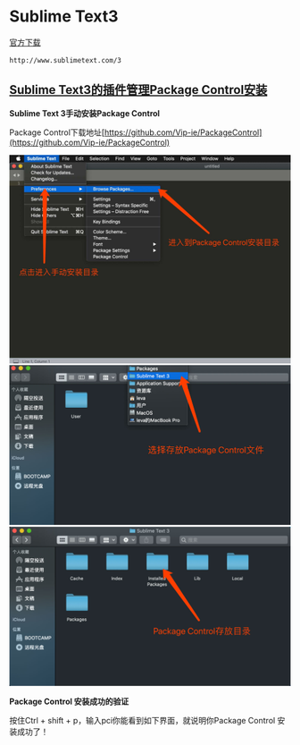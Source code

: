 # Sublime Text3

[官方下载](http://www.sublimetext.com/3)

```
http://www.sublimetext.com/3
```

## [Sublime Text3的插件管理Package Control安装](https://packagecontrol.io)

**Sublime Text 3手动安装Package Control**

Package Control下载地址[https://github.com/Vip-ie/PackageControl](https://github.com/Vip-ie/PackageControl)

![](/assets/PackageControl0.jpg)![](/assets/Package-Control1.jpg)![](/assets/Package-Control2.jpg)

**Package Control 安装成功的验证**

按住Ctrl + shift + p，输入pci你能看到如下界面，就说明你Package Control 安装成功了！

